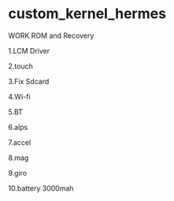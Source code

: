 # custom_kernel_hermes

WORK ROM and Recovery

1.LCM Driver

2.touch

3.Fix Sdcard

4.Wi-fi

5.BT

6.alps

7.accel

8.mag

9.giro

10.battery 3000mah
